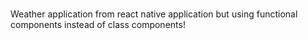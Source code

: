 #
Weather application from react native application but using functional components instead of class components!
